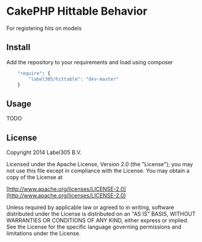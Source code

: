 # CakePHP Hittable Behavior

For registering hits on models

## Install

Add the repository to your requirements and load using composer

```php
    "require": {
        "label305/hittable": "dev-master"
    }
```

## Usage

TODO

## License

Copyright 2014 Label305 B.V.

Licensed under the Apache License, Version 2.0 (the "License");
you may not use this file except in compliance with the License.
You may obtain a copy of the License at

[http://www.apache.org/licenses/LICENSE-2.0](http://www.apache.org/licenses/LICENSE-2.0)

Unless required by applicable law or agreed to in writing, software
distributed under the License is distributed on an "AS IS" BASIS,
WITHOUT WARRANTIES OR CONDITIONS OF ANY KIND, either express or implied.
See the License for the specific language governing permissions and
limitations under the License.